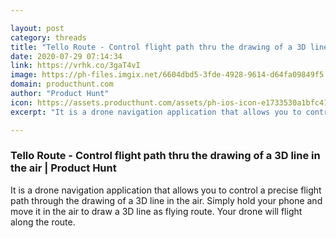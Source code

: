 ```yaml
---

layout: post
category: threads
title: "Tello Route - Control flight path thru the drawing of a 3D line in the air"
date: 2020-07-29 07:14:34
link: https://vrhk.co/3gaT4vI
image: https://ph-files.imgix.net/6604dbd5-3fde-4928-9614-d64fa09849f5.jpeg?auto=format&fit=crop&frame=1&h=512&w=1024
domain: producthunt.com
author: "Product Hunt"
icon: https://assets.producthunt.com/assets/ph-ios-icon-e1733530a1bfc41080db8161823f1ef262cdbbc933800c0a2a706f70eb9c277a.png
excerpt: "It is a drone navigation application that allows you to control a precise flight path through the drawing of a 3D line in the air. Simply hold your phone and move it in the air to draw a 3D line as flying route. Your drone will flight along the route."

---
```


### Tello Route - Control flight path thru the drawing of a 3D line in the air | Product Hunt

It is a drone navigation application that allows you to control a precise flight path through the drawing of a 3D line in the air. Simply hold your phone and move it in the air to draw a 3D line as flying route. Your drone will flight along the route.